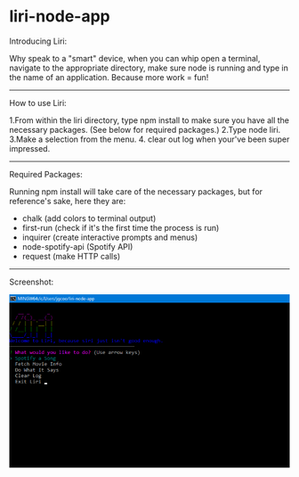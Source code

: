 # liri-node-app


Introducing Liri:

Why speak to a "smart" device, when you can whip open a terminal, navigate to the appropriate directory, make sure node is running and type in the name of an application. Because more work = fun!

---

How to use Liri:

1.From within the liri directory, type npm install to make sure you have all the necessary packages. (See below for required packages.)
2.Type node liri.
3.Make a selection from the menu.
4. clear out log when your've been super impressed.

---

Required Packages:

Running npm install will take care of the necessary packages, but for reference's sake, here they are:

- chalk (add colors to terminal output)
- first-run (check if it's the first time the process is run)
- inquirer (create interactive prompts and menus)
- node-spotify-api (Spotify API)
- request (make HTTP calls)

---

Screenshot:

![alt text](images/screen1.png "Description goes here")




